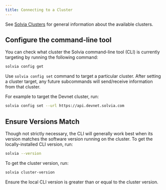 ```yaml
---
title: Connecting to a Cluster
---
```


See [Solvia Clusters](../clusters.md) for general information about the
available clusters.

## Configure the command-line tool

You can check what cluster the Solvia command-line tool (CLI) is currently targeting by
running the following command:

```bash
solvia config get
```

Use `solvia config set` command to target a particular cluster. After setting
a cluster target, any future subcommands will send/receive information from that
cluster.

For example to target the Devnet cluster, run:

```bash
solvia config set --url https://api.devnet.solvia.com
```

## Ensure Versions Match

Though not strictly necessary, the CLI will generally work best when its version
matches the software version running on the cluster. To get the locally-installed
CLI version, run:

```bash
solvia --version
```

To get the cluster version, run:

```bash
solvia cluster-version
```

Ensure the local CLI version is greater than or equal to the cluster version.
